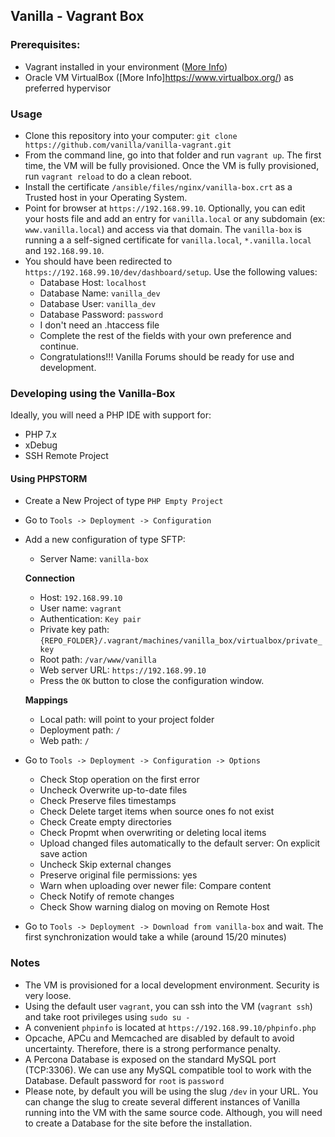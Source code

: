 ## Vanilla - Vagrant Box

### Prerequisites:

+ Vagrant installed in your environment ([More Info](https://www.vagrantup.com/downloads.html))
+ Oracle VM VirtualBox ([More Info]https://www.virtualbox.org/) as preferred hypervisor

### Usage

+ Clone this repository into your computer: `git clone https://github.com/vanilla/vanilla-vagrant.git`
+ From the command line, go into that folder and run `vagrant up`.
  The first time, the VM will be fully provisioned.
  Once the VM is fully provisioned, run `vagrant reload` to do a clean reboot.
+ Install the certificate `/ansible/files/nginx/vanilla-box.crt` as a Trusted host in your Operating System.
+ Point for browser at `https://192.168.99.10`.
  Optionally, you can edit your hosts file and add an entry for `vanilla.local` or any subdomain (ex: `www.vanilla.local`) and access via that domain.
  The `vanilla-box` is running a a self-signed certificate for `vanilla.local`, `*.vanilla.local` and `192.168.99.10`.
+ You should have been redirected to `https://192.168.99.10/dev/dashboard/setup`. Use the following values:
  + Database Host: `localhost`
  + Database Name: `vanilla_dev`
  + Database User: `vanilla_dev`
  + Database Password: `password`
  + I don't need an .htaccess file
  + Complete the rest of the fields with your own preference and continue.
  + Congratulations!!! Vanilla Forums should be ready for use and development.

### Developing using the Vanilla-Box

Ideally, you will need a PHP IDE with support for:
+ PHP 7.x
+ xDebug
+ SSH Remote Project

#### Using PHPSTORM

+ Create a New Project of type `PHP Empty Project`
+ Go to `Tools -> Deployment -> Configuration`
+ Add a new configuration of type SFTP:
  + Server Name: `vanilla-box`

  **Connection**
  + Host: `192.168.99.10`
  + User name: `vagrant`
  + Authentication: `Key pair`
  + Private key path: `{REPO_FOLDER}/.vagrant/machines/vanilla_box/virtualbox/private_key`
  + Root path: `/var/www/vanilla`
  + Web server URL: `https://192.168.99.10`
  + Press the `OK` button to close the configuration window.

  **Mappings**
  + Local path: will point to your project folder
  + Deployment path: `/`
  + Web path: `/`

+ Go to `Tools -> Deployment -> Configuration -> Options`
  + Check Stop operation on the first error
  + Uncheck Overwrite up-to-date files
  + Check Preserve files timestamps
  + Check Delete target items when source ones fo not exist
  + Check Create empty directories
  + Check Propmt when overwriting or deleting local items
  + Upload changed files automatically to the default server: On explicit save action
  + Uncheck Skip external changes
  + Preserve original file permissions: yes
  + Warn when uploading over newer file: Compare content
  + Check Notify of remote changes
  + Check Show warning dialog on moving on Remote Host

+ Go to `Tools -> Deployment -> Download from vanilla-box` and wait. The first synchronization would take a while (around 15/20 minutes)

### Notes
+ The VM is provisioned for a local development environment. Security is very loose.
+ Using the default user `vagrant`, you can ssh into the VM (`vagrant ssh`) and take root privileges using `sudo su -`
+ A convenient `phpinfo` is located at `https://192.168.99.10/phpinfo.php`
+ Opcache, APCu and Memcached are disabled by default to avoid uncertainty. Therefore, there is a strong performance penalty.
+ A Percona Database is exposed on the standard MySQL port (TCP:3306). We can use any MySQL compatible tool to work with the Database. Default password for `root` is `password`
+ Please note, by default you will be using the slug `/dev` in your URL. You can change the slug to create several different instances of Vanilla running into the VM with the same source code. Although, you will need to create a Database for the site before the installation.
